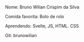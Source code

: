 Nome: Bruno Wilian Crispim da Silva

Comida favorita: Bolo de rolo

Aprendendo: Svelte, JS, HTML. CSS

Git: brunowilian

